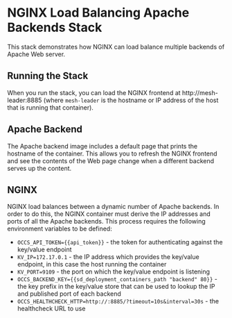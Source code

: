 # NGINX Load Balancing Apache Backends Stack

This stack demonstrates how NGINX can load balance multiple backends of Apache Web server.

## Running the Stack

When you run the stack, you can load the NGINX frontend at http://mesh-leader:8885 (where `mesh-leader` is the hostname or IP address of the host that is running that container).

## Apache Backend

The Apache backend image includes a default page that prints the hostname of the container. This allows you to refresh the NGINX frontend and see the contents of the Web page change when a different backend serves up the content.

## NGINX

NGINX load balances between a dynamic number of Apache backends. In order to do this, the NGINX container must derive the IP addresses and ports of all the Apache backends. This process requires the following environment variables to be defined:

* `OCCS_API_TOKEN={{api_token}}` - the token for authenticating against the key/value endpoint
* `KV_IP=172.17.0.1` - the IP address which provides the key/value endpoint, in this case the host running the container
* `KV_PORT=9109` - the port on which the key/value endpoint is listening
* `OCCS_BACKEND_KEY={{sd_deployment_containers_path "backend" 80}}` - the key prefix in the key/value store that can be used to lookup the IP and published port of each backend
* `OCCS_HEALTHCHECK_HTTP=http://:8885/?timeout=10s&interval=30s` - the healthcheck URL to use
